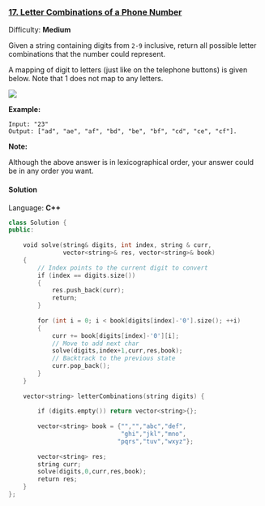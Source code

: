 ### [17\. Letter Combinations of a Phone Number](https://leetcode.com/problems/letter-combinations-of-a-phone-number/)

Difficulty: **Medium**


Given a string containing digits from `2-9` inclusive, return all possible letter combinations that the number could represent.

A mapping of digit to letters (just like on the telephone buttons) is given below. Note that 1 does not map to any letters.

![](http://upload.wikimedia.org/wikipedia/commons/thumb/7/73/Telephone-keypad2.svg/200px-Telephone-keypad2.svg.png)

**Example:**

```
Input: "23"
Output: ["ad", "ae", "af", "bd", "be", "bf", "cd", "ce", "cf"].
```

**Note:**

Although the above answer is in lexicographical order, your answer could be in any order you want.


#### Solution

Language: **C++**

```c++
class Solution {
public:
    
    void solve(string& digits, int index, string & curr,
               vector<string>& res, vector<string>& book)
    {
        // Index points to the current digit to convert
        if (index == digits.size())
        {
            res.push_back(curr);
            return;
        }
    
        for (int i = 0; i < book[digits[index]-'0'].size(); ++i)
        {
            curr += book[digits[index]-'0'][i];
            // Move to add next char
            solve(digits,index+1,curr,res,book);
            // Backtrack to the previous state
            curr.pop_back();
        }
    }
    
    vector<string> letterCombinations(string digits) {
        
        if (digits.empty()) return vector<string>{};
        
        vector<string> book = {"","","abc","def",
                               "ghi","jkl","mno",
                              "pqrs","tuv","wxyz"};
        
        vector<string> res;
        string curr;
        solve(digits,0,curr,res,book);
        return res;
    }
};
```
